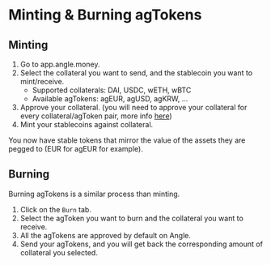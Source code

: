 # Minting & Burning agTokens

## Minting

1. Go to app.angle.money.
2. Select the collateral you want to send, and the stablecoin you want to mint/receive.
   - Supported collaterals: DAI, USDC, wETH, wBTC
   - Available agTokens: agEUR, agUSD, agKRW, ...
3. Approve your collateral. (you will need to approve your collateral for every collateral/agToken pair, more info [here](app-faq.md))
4. Mint your stablecoins against collateral.

You now have stable tokens that mirror the value of the assets they are pegged to (EUR for agEUR for example).

## Burning

Burning agTokens is a similar process than minting.

1. Click on the `Burn` tab.
2. Select the agToken you want to burn and the collateral you want to receive.
3. All the agTokens are approved by default on Angle.
4. Send your agTokens, and you will get back the corresponding amount of collateral you selected.
